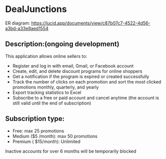 # DealJunctions
ER diagram: https://lucid.app/documents/view/c87b07c7-4522-4d56-a3bd-a33e8aed1554

## Description:(ongoing development)

This application allows online sellers to:
- Register and log in with email, Gmail, or Facebook account
- Create, edit, and delete discount programs for online shoppers
- Get a notification if the program is expired or created successfully
- Track the number of clicks on each promotion and sort the most clicked promotions monthly, quarterly, and yearly
- Export tracking statistics to Excel
- Subscribe to a free or paid account and cancel anytime (the account is still valid until the end of subscription)

## Subscription type:
- Free: max 25 promotions
- Medium ($5 /month): max 50 promotions
- Premium ( $15/month): Unlimited

Inactive accounts for over 6 months will be temporarily blocked
